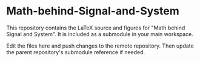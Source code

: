 # Math-behind-Signal-and-System

This repository contains the LaTeX source and figures for "Math behind Signal and System". It is included as a submodule in your main workspace.

Edit the files here and push changes to the remote repository. Then update the parent repository's submodule reference if needed.
